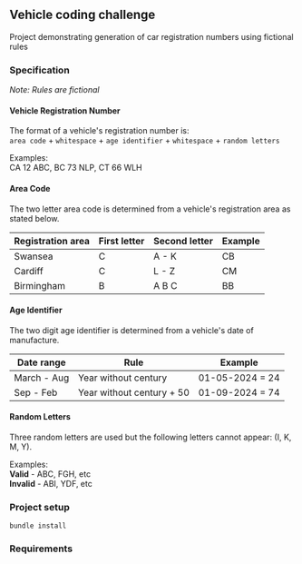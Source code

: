 ## Vehicle coding challenge
Project demonstrating generation of car registration numbers using fictional rules


### Specification
*Note: Rules are fictional*
#### Vehicle Registration Number
The format of a vehicle's registration number is: <br>
`area code` + `whitespace` + `age identifier` + `whitespace` + `random letters`

Examples:<br>
CA 12 ABC, BC 73 NLP, CT 66 WLH


#### Area Code
The two letter area code is determined from a vehicle's registration area as stated below.

| Registration area | First letter | Second letter | Example |
|-------------------|--------------|---------------|---------|
| Swansea           | C            | A - K         | CB      |
| Cardiff           | C            | L - Z         | CM      |
| Birmingham        | B            | A B C         | BB      |

#### Age Identifier
The two digit age identifier is determined from a vehicle's date of manufacture.

| Date range  | Rule                      | Example         |
|-------------|---------------------------|-----------------|
| March - Aug | Year without century      | 01-05-2024 = 24 |
| Sep - Feb   | Year without century + 50 | 01-09-2024 = 74 |

#### Random Letters
Three random letters are used but the following letters cannot appear: (I, K, M, Y).

Examples: <br>
**Valid** - ABC, FGH, etc <br>
**Invalid** - ABI, YDF, etc


### Project setup
```shell
bundle install
```

### Requirements
